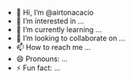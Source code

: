 - 👋 Hi, I’m @airtonacacio
- 👀 I’m interested in ...
- 🌱 I’m currently learning ...
- 💞️ I’m looking to collaborate on ...
- 📫 How to reach me ...
- 😄 Pronouns: ...
- ⚡ Fun fact: ...

<!---
airtonacacio/airtonacacio is a ✨ special ✨ repository because its `README.md` (this file) appears on your GitHub profile.
You can click the Preview link to take a look at your changes.
--->
